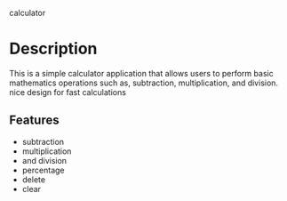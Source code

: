 calculator 

# Description
This is a simple calculator application that allows users to perform basic mathematics operations such as, subtraction, multiplication, and division.
nice design for fast calculations

## Features
- subtraction
- multiplication
- and division
- percentage
- delete
- clear
